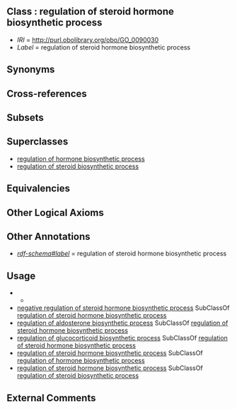 
## Class : regulation of steroid hormone biosynthetic process

 * *IRI* = http://purl.obolibrary.org/obo/GO_0090030
 * *Label* = regulation of steroid hormone biosynthetic process

## Synonyms


## Cross-references


## Subsets


## Superclasses

 * [regulation of hormone biosynthetic process](../../GO/85/GO_0046885.md)
 * [regulation of steroid biosynthetic process](../../GO/10/GO_0050810.md)

## Equivalencies


## Other Logical Axioms


## Other Annotations

 * *[rdf-schema#label](../../el/rdf-schema#label.md)* = regulation of steroid hormone biosynthetic process

## Usage

 * -
 * [negative regulation of steroid hormone biosynthetic process](../../GO/32/GO_0090032.md) SubClassOf [regulation of steroid hormone biosynthetic process](../../GO/30/GO_0090030.md)
 * [regulation of aldosterone biosynthetic process](../../GO/47/GO_0032347.md) SubClassOf [regulation of steroid hormone biosynthetic process](../../GO/30/GO_0090030.md)
 * [regulation of glucocorticoid biosynthetic process](../../GO/46/GO_0031946.md) SubClassOf [regulation of steroid hormone biosynthetic process](../../GO/30/GO_0090030.md)
 * [regulation of steroid hormone biosynthetic process](../../GO/30/GO_0090030.md) SubClassOf [regulation of hormone biosynthetic process](../../GO/85/GO_0046885.md)
 * [regulation of steroid hormone biosynthetic process](../../GO/30/GO_0090030.md) SubClassOf [regulation of steroid biosynthetic process](../../GO/10/GO_0050810.md)

## External Comments


